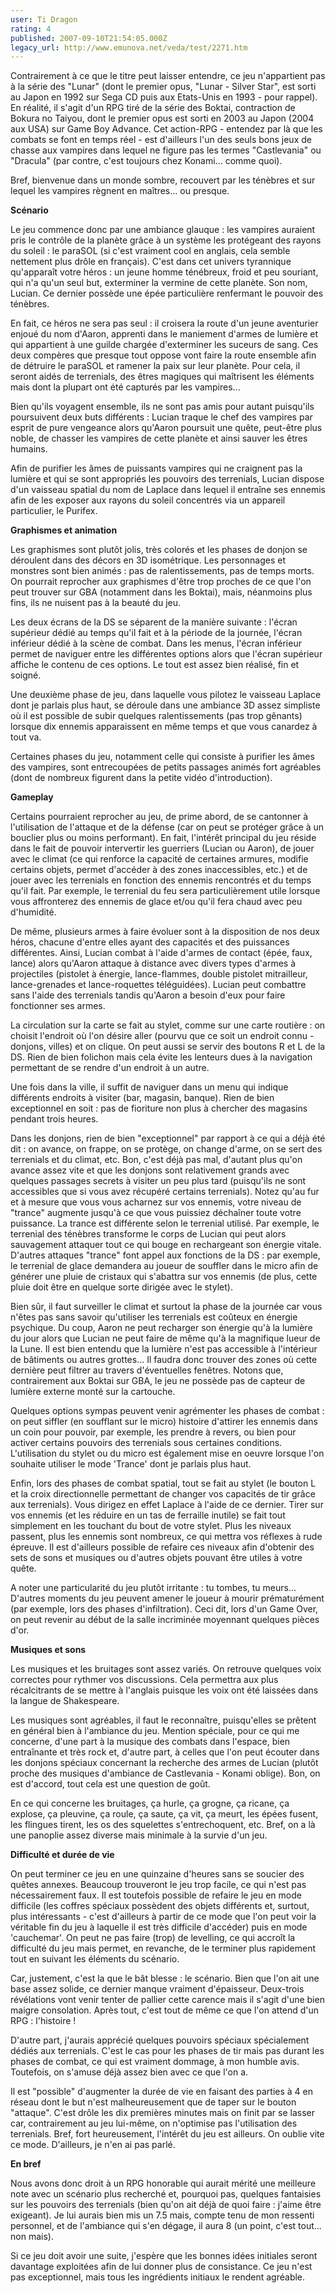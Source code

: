 ```yaml
---
user: Ti Dragon
rating: 4
published: 2007-09-10T21:54:05.000Z
legacy_url: http://www.emunova.net/veda/test/2271.htm
---
```

Contrairement à ce que le titre peut laisser entendre, ce jeu n'appartient pas à la série des "Lunar" (dont le premier opus, "Lunar - Silver Star", est sorti au Japon en 1992 sur Sega CD puis aux Etats-Unis en 1993 - pour rappel). En réalité, il s'agit d'un RPG tiré de la série des Boktai, contraction de Bokura no Taiyou, dont le premier opus est sorti en 2003 au Japon (2004 aux USA) sur Game Boy Advance. Cet action-RPG - entendez par là que les combats se font en temps réel - est d'ailleurs l'un des seuls bons jeux de chasse aux vampires dans lequel ne figure pas les termes "Castlevania" ou "Dracula" (par contre, c'est toujours chez Konami... comme quoi).  

  

Bref, bienvenue dans un monde sombre, recouvert par les ténèbres et sur lequel les vampires règnent en maîtres... ou presque.  

  

  

**Scénario**  

  

Le jeu commence donc par une ambiance glauque : les vampires auraient pris le contrôle de la planète grâce à un système les protégeant des rayons du soleil : le paraSOL (si c'est vraiment cool en anglais, cela semble nettement plus drôle en français). C'est dans cet univers tyrannique qu'apparaît votre héros : un jeune homme ténébreux, froid et peu souriant, qui n'a qu'un seul but, exterminer la vermine de cette planète. Son nom, Lucian. Ce dernier possède une épée particulière renfermant le pouvoir des ténèbres.  

  

En fait, ce héros ne sera pas seul : il croisera la route d'un jeune aventurier enjoué du nom d'Aaron, apprenti dans le maniement d'armes de lumière et qui appartient à une guilde chargée d'exterminer les suceurs de sang. Ces deux compères que presque tout oppose vont faire la route ensemble afin de détruire le paraSOL et ramener la paix sur leur planète. Pour cela, il seront aidés de terrenials, des êtres magiques qui maîtrisent les éléments mais dont la plupart ont été capturés par les vampires...  

  

Bien qu'ils voyagent ensemble, ils ne sont pas amis pour autant puisqu'ils poursuivent deux buts différents : Lucian traque le chef des vampires par esprit de pure vengeance alors qu'Aaron poursuit une quête, peut-être plus noble, de chasser les vampires de cette planète et ainsi sauver les êtres humains.  

  

Afin de purifier les âmes de puissants vampires qui ne craignent pas la lumière et qui se sont appropriés les pouvoirs des terrenials, Lucian dispose d'un vaisseau spatial du nom de Laplace dans lequel il entraîne ses ennemis afin de les exposer aux rayons du soleil concentrés via un appareil particulier, le Purifex.  

  

  

**Graphismes et animation**  

  

Les graphismes sont plutôt jolis, très colorés et les phases de donjon se déroulent dans des décors en 3D isométrique. Les personnages et monstres sont bien animés : pas de ralentissements, pas de temps morts. On pourrait reprocher aux graphismes d'être trop proches de ce que l'on peut trouver sur GBA (notamment dans les Boktai), mais, néanmoins plus fins, ils ne nuisent pas à la beauté du jeu.  

  

Les deux écrans de la DS se séparent de la manière suivante : l'écran supérieur dédié au temps qu'il fait et à la période de la journée, l'écran inférieur dédié à la scène de combat. Dans les menus, l'écran inférieur permet de naviguer entre les différentes options alors que l'écran supérieur affiche le contenu de ces options. Le tout est assez bien réalisé, fin et soigné.  

  

Une deuxième phase de jeu, dans laquelle vous pilotez le vaisseau Laplace dont je parlais plus haut, se déroule dans une ambiance 3D assez simpliste où il est possible de subir quelques ralentissements (pas trop gênants) lorsque dix ennemis apparaissent en même temps et que vous canardez à tout va.  

  

Certaines phases du jeu, notamment celle qui consiste à purifier les âmes des vampires, sont entrecoupées de petits passages animés fort agréables (dont de nombreux figurent dans la petite vidéo d'introduction).  

  

  

**Gameplay**  

  

Certains pourraient reprocher au jeu, de prime abord, de se cantonner à l'utilisation de l'attaque et de la défense (car on peut se protéger grâce à un bouclier plus ou moins performant). En fait, l'intérêt principal du jeu réside dans le fait de pouvoir intervertir les guerriers (Lucian ou Aaron), de jouer avec le climat (ce qui renforce la capacité de certaines armures, modifie certains objets, permet d'accéder à des zones inaccessibles, etc.) et de jouer avec les terrenials en fonction des ennemis rencontrés et du temps qu'il fait. Par exemple, le terrenial du feu sera particulièrement utile lorsque vous affronterez des ennemis de glace et/ou qu'il fera chaud avec peu d'humidité.  

  

De même, plusieurs armes à faire évoluer sont à la disposition de nos deux héros, chacune d'entre elles ayant des capacités et des puissances différentes. Ainsi, Lucian combat à l'aide d'armes de contact (épée, faux, lance) alors qu'Aaron attaque à distance avec divers types d'armes à projectiles (pistolet à énergie, lance-flammes, double pistolet mitrailleur, lance-grenades et lance-roquettes téléguidées). Lucian peut combattre sans l'aide des terrenials tandis qu'Aaron a besoin d'eux pour faire fonctionner ses armes.  

  

La circulation sur la carte se fait au stylet, comme sur une carte routière : on choisit l'endroit où l'on désire aller (pourvu que ce soit un endroit connu - donjons, villes) et on clique. On peut aussi se servir des boutons R et L de la DS. Rien de bien folichon mais cela évite les lenteurs dues à la navigation permettant de se rendre d'un endroit à un autre.  

  

Une fois dans la ville, il suffit de naviguer dans un menu qui indique différents endroits à visiter (bar, magasin, banque). Rien de bien exceptionnel en soit : pas de fioriture non plus à chercher des magasins pendant trois heures.  

  

Dans les donjons, rien de bien "exceptionnel" par rapport à ce qui a déjà été dit : on avance, on frappe, on se protège, on change d'arme, on se sert des terrenials et du climat, etc. Bon, c'est déjà pas mal, d'autant plus qu'on avance assez vite et que les donjons sont relativement grands avec quelques passages secrets à visiter un peu plus tard (puisqu'ils ne sont accessibles que si vous avez récupéré certains terrenials). Notez qu'au fur et à mesure que vous vous acharnez sur vos ennemis, votre niveau de "trance" augmente jusqu'à ce que vous puissiez déchaîner toute votre puissance. La trance est différente selon le terrenial utilisé. Par exemple, le terrenial des ténèbres transforme le corps de Lucian qui peut alors sauvagement attaquer tout ce qui bouge en rechargeant son énergie vitale. D'autres attaques "trance" font appel aux fonctions de la DS : par exemple, le terrenial de glace demandera au joueur de souffler dans le micro afin de générer une pluie de cristaux qui s'abattra sur vos ennemis (de plus, cette pluie doit être en quelque sorte dirigée avec le stylet).   

  

Bien sûr, il faut surveiller le climat et surtout la phase de la journée car vous n'êtes pas sans savoir qu'utiliser les terrenials est coûteux en énergie psychique. Du coup, Aaron ne peut recharger son énergie qu'à la lumière du jour alors que Lucian ne peut faire de même qu'à la magnifique lueur de la Lune. Il est bien entendu que la lumière n'est pas accessible à l'intérieur de bâtiments ou autres grottes... Il faudra donc trouver des zones où cette dernière peut filtrer au travers d'éventuelles fenêtres. Notons que, contrairement aux Boktai sur GBA, le jeu ne possède pas de capteur de lumière externe monté sur la cartouche.  

  

Quelques options sympas peuvent venir agrémenter les phases de combat : on peut siffler (en soufflant sur le micro) histoire d'attirer les ennemis dans un coin pour pouvoir, par exemple, les prendre à revers, ou bien pour activer certains pouvoirs des terrenials sous certaines conditions. L'utilisation du stylet ou du micro est également mise en oeuvre lorsque l'on souhaite utiliser le mode 'Trance' dont je parlais plus haut.  

  

Enfin, lors des phases de combat spatial, tout se fait au stylet (le bouton L et la croix directionnelle permettant de changer vos capacités de tir grâce aux terrenials). Vous dirigez en effet Laplace à l'aide de ce dernier. Tirer sur vos ennemis (et les réduire en un tas de ferraille inutile) se fait tout simplement en les touchant du bout de votre stylet. Plus les niveaux passent, plus les ennemis sont nombreux, ce qui mettra vos réflexes à rude épreuve. Il est d'ailleurs possible de refaire ces niveaux afin d'obtenir des sets de sons et musiques ou d'autres objets pouvant être utiles à votre quête.  

  

A noter une particularité du jeu plutôt irritante : tu tombes, tu meurs... D'autres moments du jeu peuvent amener le joueur à mourir prématurément (par exemple, lors des phases d'infiltration). Ceci dit, lors d'un Game Over, on peut revenir au début de la salle incriminée moyennant quelques pièces d'or.  

  

  

**Musiques et sons**  

  

Les musiques et les bruitages sont assez variés. On retrouve quelques voix correctes pour rythmer vos discussions. Cela permettra aux plus récalcitrants de se mettre à l'anglais puisque les voix ont été laissées dans la langue de Shakespeare.  

  

Les musiques sont agréables, il faut le reconnaître, puisqu'elles se prêtent en général bien à l'ambiance du jeu. Mention spéciale, pour ce qui me concerne, d'une part à la musique des combats dans l'espace, bien entraînante et très rock et, d'autre part, à celles que l'on peut écouter dans les donjons spéciaux concernant la recherche des armes de Lucian (plutôt proche des musiques d'ambiance de Castlevania - Konami oblige). Bon, on est d'accord, tout cela est une question de goût.  

  

En ce qui concerne les bruitages, ça hurle, ça grogne, ça ricane, ça explose, ça pleuvine, ça roule, ça saute, ça vit, ça meurt, les épées fusent, les flingues tirent, les os des squelettes s'entrechoquent, etc. Bref, on a là une panoplie assez diverse mais minimale à la survie d'un jeu.  

  

  

**Difficulté et durée de vie**  

  

On peut terminer ce jeu en une quinzaine d'heures sans se soucier des quêtes annexes. Beaucoup trouveront le jeu trop facile, ce qui n'est pas nécessairement faux. Il est toutefois possible de refaire le jeu en mode difficile (les coffres spéciaux possèdent des objets différents et, surtout, plus intéressants - c'est d'ailleurs à partir de ce mode que l'on peut voir la véritable fin du jeu à laquelle il est très difficile d'accéder) puis en mode 'cauchemar'. On peut ne pas faire (trop) de levelling, ce qui accroît la difficulté du jeu mais permet, en revanche, de le terminer plus rapidement tout en suivant les éléments du scénario.  

  

Car, justement, c'est la que le bât blesse : le scénario. Bien que l'on ait une base assez solide, ce dernier manque vraiment d'épaisseur. Deux-trois révélations vont venir tenter de pallier cette carence mais il s'agit d'une bien maigre consolation. Après tout, c'est tout de même ce que l'on attend d'un RPG : l'histoire !  

  

D'autre part, j'aurais apprécié quelques pouvoirs spéciaux spécialement dédiés aux terrenials. C'est le cas pour les phases de tir mais pas durant les phases de combat, ce qui est vraiment dommage, à mon humble avis. Toutefois, on s'amuse déjà assez bien avec ce que l'on a.  

  

Il est "possible" d'augmenter la durée de vie en faisant des parties à 4 en réseau dont le but n'est malheureusement que de taper sur le bouton "attaque". C'est drôle les dix premières minutes mais on finit par se lasser car, contrairement au jeu lui-même, on n'optimise pas l'utilisation des terrenials. Bref, fort heureusement, l'intérêt du jeu est ailleurs. On oublie vite ce mode. D'ailleurs, je n'en ai pas parlé.  

  

  

**En bref**  

  

Nous avons donc droit à un RPG honorable qui aurait mérité une meilleure note avec un scénario plus recherché et, pourquoi pas, quelques fantaisies sur les pouvoirs des terrenials (bien qu'on ait déjà de quoi faire : j'aime être exigeant). Je lui aurais bien mis un 7.5 mais, compte tenu de mon ressenti personnel, et de l'ambiance qui s'en dégage, il aura 8 (un point, c'est tout... non mais).  

  

Si ce jeu doit avoir une suite, j'espère que les bonnes idées initiales seront davantage exploitées afin de lui donner plus de consistance. Ce jeu n'est pas exceptionnel, mais tous les ingrédients initiaux le rendent agréable.